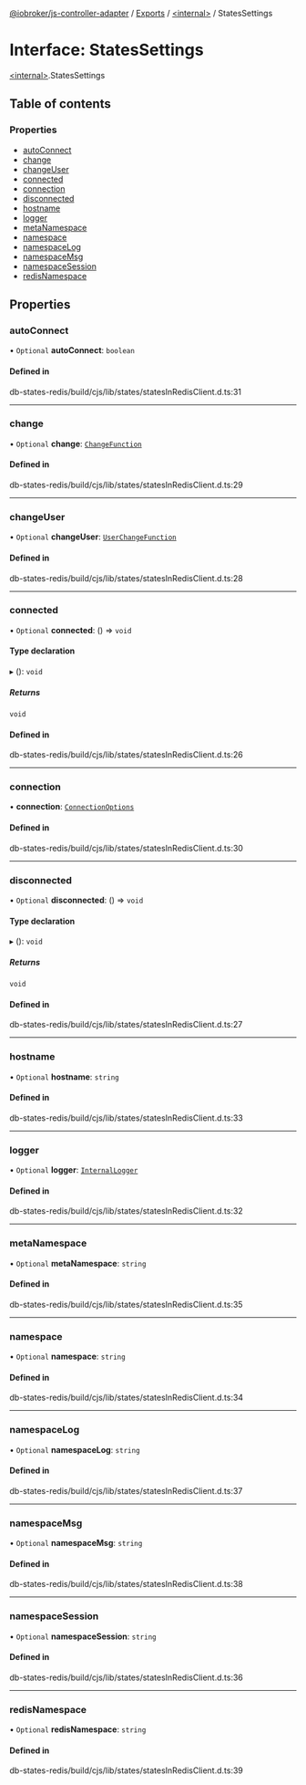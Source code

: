 [@iobroker/js-controller-adapter](../README.md) / [Exports](../modules.md) / [\<internal\>](../modules/internal_.md) / StatesSettings

# Interface: StatesSettings

[\<internal\>](../modules/internal_.md).StatesSettings

## Table of contents

### Properties

- [autoConnect](internal_.StatesSettings.md#autoconnect)
- [change](internal_.StatesSettings.md#change)
- [changeUser](internal_.StatesSettings.md#changeuser)
- [connected](internal_.StatesSettings.md#connected)
- [connection](internal_.StatesSettings.md#connection)
- [disconnected](internal_.StatesSettings.md#disconnected)
- [hostname](internal_.StatesSettings.md#hostname)
- [logger](internal_.StatesSettings.md#logger)
- [metaNamespace](internal_.StatesSettings.md#metanamespace)
- [namespace](internal_.StatesSettings.md#namespace)
- [namespaceLog](internal_.StatesSettings.md#namespacelog)
- [namespaceMsg](internal_.StatesSettings.md#namespacemsg)
- [namespaceSession](internal_.StatesSettings.md#namespacesession)
- [redisNamespace](internal_.StatesSettings.md#redisnamespace)

## Properties

### autoConnect

• `Optional` **autoConnect**: `boolean`

#### Defined in

db-states-redis/build/cjs/lib/states/statesInRedisClient.d.ts:31

___

### change

• `Optional` **change**: [`ChangeFunction`](../modules/internal_.md#changefunction)

#### Defined in

db-states-redis/build/cjs/lib/states/statesInRedisClient.d.ts:29

___

### changeUser

• `Optional` **changeUser**: [`UserChangeFunction`](../modules/internal_.md#userchangefunction)

#### Defined in

db-states-redis/build/cjs/lib/states/statesInRedisClient.d.ts:28

___

### connected

• `Optional` **connected**: () => `void`

#### Type declaration

▸ (): `void`

##### Returns

`void`

#### Defined in

db-states-redis/build/cjs/lib/states/statesInRedisClient.d.ts:26

___

### connection

• **connection**: [`ConnectionOptions`](internal_.ConnectionOptions.md)

#### Defined in

db-states-redis/build/cjs/lib/states/statesInRedisClient.d.ts:30

___

### disconnected

• `Optional` **disconnected**: () => `void`

#### Type declaration

▸ (): `void`

##### Returns

`void`

#### Defined in

db-states-redis/build/cjs/lib/states/statesInRedisClient.d.ts:27

___

### hostname

• `Optional` **hostname**: `string`

#### Defined in

db-states-redis/build/cjs/lib/states/statesInRedisClient.d.ts:33

___

### logger

• `Optional` **logger**: [`InternalLogger`](../modules/internal_.md#internallogger)

#### Defined in

db-states-redis/build/cjs/lib/states/statesInRedisClient.d.ts:32

___

### metaNamespace

• `Optional` **metaNamespace**: `string`

#### Defined in

db-states-redis/build/cjs/lib/states/statesInRedisClient.d.ts:35

___

### namespace

• `Optional` **namespace**: `string`

#### Defined in

db-states-redis/build/cjs/lib/states/statesInRedisClient.d.ts:34

___

### namespaceLog

• `Optional` **namespaceLog**: `string`

#### Defined in

db-states-redis/build/cjs/lib/states/statesInRedisClient.d.ts:37

___

### namespaceMsg

• `Optional` **namespaceMsg**: `string`

#### Defined in

db-states-redis/build/cjs/lib/states/statesInRedisClient.d.ts:38

___

### namespaceSession

• `Optional` **namespaceSession**: `string`

#### Defined in

db-states-redis/build/cjs/lib/states/statesInRedisClient.d.ts:36

___

### redisNamespace

• `Optional` **redisNamespace**: `string`

#### Defined in

db-states-redis/build/cjs/lib/states/statesInRedisClient.d.ts:39
